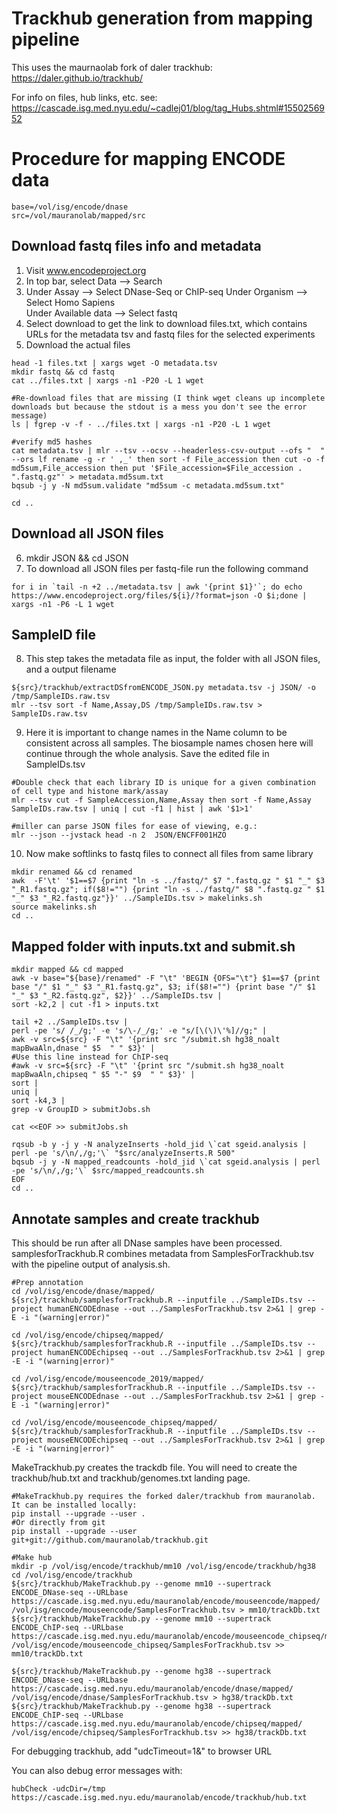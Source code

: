 # Trackhub generation from mapping pipeline
This uses the maurnaolab fork of daler trackhub: https://daler.github.io/trackhub/

For info on files, hub links, etc. see:
https://cascade.isg.med.nyu.edu/~cadlej01/blog/tag_Hubs.shtml#1550256952


# Procedure for mapping ENCODE data

```
base=/vol/isg/encode/dnase
src=/vol/mauranolab/mapped/src
```

## Download fastq files info and metadata

1) Visit www.encodeproject.org  
2) In top bar, select Data --> Search  
3) Under Assay --> Select DNase-Seq or ChIP-seq
   Under Organism --> Select Homo Sapiens  
   Under Available data --> Select fastq  
4) Select download to get the link to download files.txt, which contains URLs for the metadata tsv and fastq files for the selected experiments
5) Download the actual files
```
head -1 files.txt | xargs wget -O metadata.tsv
mkdir fastq && cd fastq
cat ../files.txt | xargs -n1 -P20 -L 1 wget

#Re-download files that are missing (I think wget cleans up incomplete downloads but because the stdout is a mess you don't see the error message)
ls | fgrep -v -f - ../files.txt | xargs -n1 -P20 -L 1 wget

#verify md5 hashes
cat metadata.tsv | mlr --tsv --ocsv --headerless-csv-output --ofs "  " --ors lf rename -g -r ' ,_' then sort -f File_accession then cut -o -f md5sum,File_accession then put '$File_accession=$File_accession . ".fastq.gz"' > metadata.md5sum.txt
bqsub -j y -N md5sum.validate "md5sum -c metadata.md5sum.txt"

cd ..
```

## Download all JSON files
6) mkdir JSON && cd JSON
7) To download all JSON files per fastq-file run the following command
```
for i in `tail -n +2 ../metadata.tsv | awk '{print $1}'`; do echo https://www.encodeproject.org/files/${i}/?format=json -O $i;done | xargs -n1 -P6 -L 1 wget
```


## SampleID file
8) This step takes the metadata file as input, the folder with all JSON files, and a output filename  
```
${src}/trackhub/extractDSfromENCODE_JSON.py metadata.tsv -j JSON/ -o /tmp/SampleIDs.raw.tsv
mlr --tsv sort -f Name,Assay,DS /tmp/SampleIDs.raw.tsv > SampleIDs.raw.tsv
```

9) Here it is important to change names in the Name column to be consistent across all samples. The biosample names chosen here will continue through the whole analysis. Save the edited file in SampleIDs.tsv

```
#Double check that each library ID is unique for a given combination of cell type and histone mark/assay
mlr --tsv cut -f SampleAccession,Name,Assay then sort -f Name,Assay SampleIDs.raw.tsv | uniq | cut -f1 | hist | awk '$1>1'

#miller can parse JSON files for ease of viewing, e.g.:
mlr --json --jvstack head -n 2  JSON/ENCFF001HZO
```

10) Now make softlinks to fastq files to connect all files from same library
```
mkdir renamed && cd renamed
awk  -F'\t' '$1==$7 {print "ln -s ../fastq/" $7 ".fastq.gz " $1 "_" $3 "_R1.fastq.gz"; if($8!="") {print "ln -s ../fastq/" $8 ".fastq.gz " $1 "_" $3 "_R2.fastq.gz"}}' ../SampleIDs.tsv > makelinks.sh  
source makelinks.sh
cd ..  
```


## Mapped folder with inputs.txt and submit.sh
```
mkdir mapped && cd mapped
awk -v base="${base}/renamed" -F "\t" 'BEGIN {OFS="\t"} $1==$7 {print base "/" $1 "_" $3 "_R1.fastq.gz", $3; if($8!="") {print base "/" $1 "_" $3 "_R2.fastq.gz", $2}}' ../SampleIDs.tsv |
sort -k2,2 | cut -f1 > inputs.txt 

tail +2 ../SampleIDs.tsv |
perl -pe 's/ /_/g;' -e 's/\-/_/g;' -e "s/[\(\)\'%]//g;" |
awk -v src=${src} -F "\t" '{print src "/submit.sh hg38_noalt mapBwaAln,dnase " $5  " " $3}' |
#Use this line instead for ChIP-seq
#awk -v src=${src} -F "\t" '{print src "/submit.sh hg38_noalt mapBwaAln,chipseq " $5 "-" $9  " " $3}' |
sort |
uniq |
sort -k4,3 |
grep -v GroupID > submitJobs.sh

cat <<EOF >> submitJobs.sh

rqsub -b y -j y -N analyzeInserts -hold_jid \`cat sgeid.analysis | perl -pe 's/\n/,/g;'\` "$src/analyzeInserts.R 500"
bqsub -j y -N mapped_readcounts -hold_jid \`cat sgeid.analysis | perl -pe 's/\n/,/g;'\` $src/mapped_readcounts.sh
EOF
cd ..
```

## Annotate samples and create trackhub
This should be run after all DNase samples have been processed. 
samplesforTrackhub.R combines metadata from SamplesForTrackhub.tsv with the pipeline output of analysis.sh.
```
#Prep annotation
cd /vol/isg/encode/dnase/mapped/
${src}/trackhub/samplesforTrackhub.R --inputfile ../SampleIDs.tsv --project humanENCODEdnase --out ../SamplesForTrackhub.tsv 2>&1 | grep -E -i "(warning|error)"

cd /vol/isg/encode/chipseq/mapped/
${src}/trackhub/samplesforTrackhub.R --inputfile ../SampleIDs.tsv --project humanENCODEchipseq --out ../SamplesForTrackhub.tsv 2>&1 | grep -E -i "(warning|error)"

cd /vol/isg/encode/mouseencode_2019/mapped/
${src}/trackhub/samplesforTrackhub.R --inputfile ../SampleIDs.tsv --project mouseENCODEdnase --out ../SamplesForTrackhub.tsv 2>&1 | grep -E -i "(warning|error)"

cd /vol/isg/encode/mouseencode_chipseq/mapped/
${src}/trackhub/samplesforTrackhub.R --inputfile ../SampleIDs.tsv --project mouseENCODEchipseq --out ../SamplesForTrackhub.tsv 2>&1 | grep -E -i "(warning|error)"
```
MakeTrackhub.py creates the trackdb file. You will need to create the trackhub/hub.txt and trackhub/genomes.txt landing page.
```
#MakeTrackhub.py requires the forked daler/trackhub from mauranolab. It can be installed locally:
pip install --upgrade --user . 
#Or directly from git
pip install --upgrade --user git+git://github.com/mauranolab/trackhub.git

#Make hub
mkdir -p /vol/isg/encode/trackhub/mm10 /vol/isg/encode/trackhub/hg38
cd /vol/isg/encode/trackhub
${src}/trackhub/MakeTrackhub.py --genome mm10 --supertrack ENCODE_DNase-seq --URLbase https://cascade.isg.med.nyu.edu/mauranolab/encode/mouseencode/mapped/ /vol/isg/encode/mouseencode/SamplesForTrackhub.tsv > mm10/trackDb.txt
${src}/trackhub/MakeTrackhub.py --genome mm10 --supertrack ENCODE_ChIP-seq --URLbase https://cascade.isg.med.nyu.edu/mauranolab/encode/mouseencode_chipseq/mapped/ /vol/isg/encode/mouseencode_chipseq/SamplesForTrackhub.tsv >> mm10/trackDb.txt

${src}/trackhub/MakeTrackhub.py --genome hg38 --supertrack ENCODE_DNase-seq --URLbase https://cascade.isg.med.nyu.edu/mauranolab/encode/dnase/mapped/ /vol/isg/encode/dnase/SamplesForTrackhub.tsv > hg38/trackDb.txt
${src}/trackhub/MakeTrackhub.py --genome hg38 --supertrack ENCODE_ChIP-seq --URLbase https://cascade.isg.med.nyu.edu/mauranolab/encode/chipseq/mapped/ /vol/isg/encode/chipseq/SamplesForTrackhub.tsv >> hg38/trackDb.txt
```
For debugging trackhub, add "udcTimeout=1&" to browser URL

You can also debug error messages with:
```
hubCheck -udcDir=/tmp https://cascade.isg.med.nyu.edu/mauranolab/encode/trackhub/hub.txt
```
